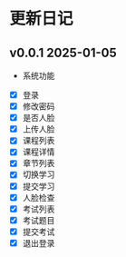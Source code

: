 # 更新日记

## v0.0.1 2025-01-05

* 系统功能

- [x] 登录
- [x] 修改密码
- [x] 是否人脸
- [x] 上传人脸
- [x] 课程列表
- [x] 课程详情
- [x] 章节列表
- [x] 切换学习
- [x] 提交学习
- [x] 人脸检查
- [x] 考试列表
- [x] 考试题目
- [x] 提交考试
- [x] 退出登录